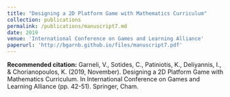 ```yaml
---
title: "Designing a 2D Platform Game with Mathematics Curriculum"
collection: publications
permalink: /publications/manuscript7.md
date: 2019
venue: 'International Conference on Games and Learning Alliance'
paperurl: 'http://bgarnb.github.io/files/manuscript7.pdf'
---
```


<b> Recommended citation:</b> Garneli, V., Sotides, C., Patiniotis, K., Deliyannis, I., & Chorianopoulos, K. (2019, November). Designing a 2D Platform Game with Mathematics Curriculum. In International Conference on Games and Learning Alliance (pp. 42-51). Springer, Cham.
